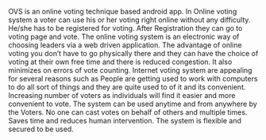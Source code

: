 OVS is an online voting technique based android app. In Online voting system a voter can use his or her voting right online without any difficulty. He/she has to be registered for voting. After Registration they can go to voting page and vote. The online voting system is an electronic way of choosing leaders via a web driven application. The advantage of online voting you don’t have to go physically there and they can have the choice of voting at their own free time and there is reduced congestion. It also minimizes on errors of vote counting. Internet voting system are appealing for several reasons such as People are getting used to work with computers to do all sort of things and they are quite used to of it and its convenient. Increasing number of voters as individuals will find it easier and more convenient to vote. The system can be used anytime and from anywhere by the Voters. No one can cast votes on behalf of others and multiple times. Saves time and reduces human intervention. The system is flexible and secured to be used.
